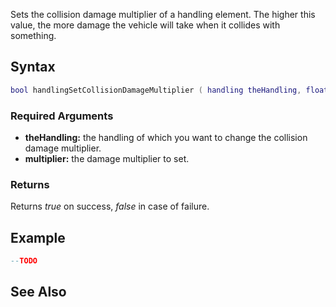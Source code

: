 Sets the collision damage multiplier of a handling element. The higher this value, the more damage the vehicle will take when it collides with something.

Syntax
------

``` lua
bool handlingSetCollisionDamageMultiplier ( handling theHandling, float multiplier )
```

### Required Arguments

-   **theHandling:** the handling of which you want to change the collision damage multiplier.
-   **multiplier:** the damage multiplier to set.

### Returns

Returns *true* on success, *false* in case of failure.

Example
-------

``` lua
--TODO
```

See Also
--------
